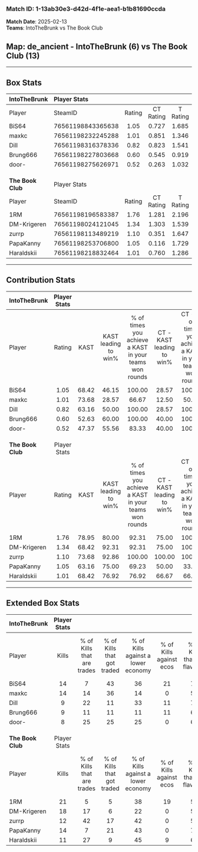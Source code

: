 ### Match ID: 1-13ab30e3-d42d-4f1e-aea1-b1b81690ccda  
**Match Date**: 2025-02-13  
**Teams**: IntoTheBrunk vs The Book Club  

## **Map**: de_ancient - IntoTheBrunk (6) vs The Book Club (13)  
---  

## Box Stats  

| **IntoTheBrunk**  | Player Stats      |        |           |          |       |       |       |         |        |      |     |
| :- | :- | :-: | :-: | :-: | :-: | :-: | :-: | :-: | :-: | :-: | :-: |
| Player            | SteamID           | Rating | CT Rating | T Rating | KAST  |  ADR  | Kills | Assists | Deaths | K/D  | HS% |
| BiS64             | 76561198843365638 |  1.05  |   0.727   |  1.685   | 68.42 | 86.5  |  14   |    5    |   16   | 0.88 | 42  |
| maxkc             | 76561198232245288 |  1.01  |   0.851   |  1.346   | 73.68 | 66.4  |  14   |    1    |   16   | 0.88 | 42  |
| Dill              | 76561198316378336 |  0.82  |   0.823   |  1.541   | 63.16 | 83.7  |   9   |    3    |   14   | 0.64 | 44  |
| Brung666          | 76561198227803668 |  0.60  |   0.545   |  0.919   | 52.63 | 55.2  |   9   |    3    |   16   | 0.56 | 55  |
| door-             | 76561198275626971 |  0.52  |   0.263   |  1.032   | 47.37 | 54.1  |   8   |    4    |   16   | 0.50 | 50  |
|                   |                   |        |           |          |       |       |       |         |        |      |     |
|                   |                   |        |           |          |       |       |       |         |        |      |     |
|                   |                   |        |           |          |       |       |       |         |        |      |     |
| **The Book Club** | Player Stats      |        |           |          |       |       |       |         |        |      |     |
| Player            | SteamID           | Rating | CT Rating | T Rating | KAST  |  ADR  | Kills | Assists | Deaths | K/D  | HS% |
| 1RM               | 76561198196583387 |  1.76  |   1.281   |  2.196   | 78.95 | 129.5 |  21   |    6    |   10   | 2.10 | 52  |
| DM-Krigeren       | 76561198024121045 |  1.34  |   1.303   |  1.539   | 68.42 | 87.8  |  18   |    3    |   12   | 1.50 | 61  |
| zurrp             | 76561198113489219 |  1.10  |   0.351   |  1.647   | 73.68 | 71.3  |  12   |    6    |   11   | 1.09 | 50  |
| PapaKanny         | 76561198253706800 |  1.05  |   0.116   |  1.729   | 63.16 | 66.1  |  14   |    3    |   12   | 1.17 | 21  |
| Haraldskii        | 76561198218832464 |  1.01  |   0.760   |  1.286   | 68.42 | 73.3  |  11   |    4    |   11   | 1.00 | 54  |
---  

## Contribution Stats  

| **IntoTheBrunk**  | Player Stats |       |                      |                                                        |                           |                                                             |                          |                                                            |
| :- | :-: | :-: | :-: | :-: | :-: | :-: | :-: | :-: |
| Player            |    Rating    | KAST  | KAST leading to win% | % of times you achieve a KAST in your teams won rounds | CT - KAST leading to win% | CT - % of times you achieve a KAST in your teams won rounds | T - KAST leading to win% | T - % of times you achieve a KAST in your teams won rounds |
| BiS64             |     1.05     | 68.42 |        46.15         |                         100.00                         |           28.57           |                           100.00                            |          66.67           |                           100.00                           |
| maxkc             |     1.01     | 73.68 |        28.57         |                         66.67                          |           12.50           |                            50.00                            |          50.00           |                           75.00                            |
| Dill              |     0.82     | 63.16 |        50.00         |                         100.00                         |           28.57           |                           100.00                            |          80.00           |                           100.00                           |
| Brung666          |     0.60     | 52.63 |        60.00         |                         100.00                         |           40.00           |                           100.00                            |          80.00           |                           100.00                           |
| door-             |     0.52     | 47.37 |        55.56         |                         83.33                          |           40.00           |                           100.00                            |          75.00           |                           75.00                            |
|                   |              |       |                      |                                                        |                           |                                                             |                          |                                                            |
|                   |              |       |                      |                                                        |                           |                                                             |                          |                                                            |
|                   |              |       |                      |                                                        |                           |                                                             |                          |                                                            |
| **The Book Club** | Player Stats |       |                      |                                                        |                           |                                                             |                          |                                                            |
| Player            |    Rating    | KAST  | KAST leading to win% | % of times you achieve a KAST in your teams won rounds | CT - KAST leading to win% | CT - % of times you achieve a KAST in your teams won rounds | T - KAST leading to win% | T - % of times you achieve a KAST in your teams won rounds |
| 1RM               |     1.76     | 78.95 |        80.00         |                         92.31                          |           75.00           |                           100.00                            |          81.82           |                           90.00                            |
| DM-Krigeren       |     1.34     | 68.42 |        92.31         |                         92.31                          |           75.00           |                           100.00                            |          100.00          |                           90.00                            |
| zurrp             |     1.10     | 73.68 |        92.86         |                         100.00                         |          100.00           |                           100.00                            |          90.91           |                           100.00                           |
| PapaKanny         |     1.05     | 63.16 |        75.00         |                         69.23                          |           50.00           |                            33.33                            |          80.00           |                           80.00                            |
| Haraldskii        |     1.01     | 68.42 |        76.92         |                         76.92                          |           66.67           |                            66.67                            |          80.00           |                           80.00                            |
---  

## Extended Box Stats  

| **IntoTheBrunk**  | Player Stats |                            |                            |                                    |                         |                              |                                 |        |                             |                                     |                          |                               |                            |
| :- | :-: | :-: | :-: | :-: | :-: | :-: | :-: | :-: | :-: | :-: | :-: | :-: | :-: |
| Player            |    Kills     | % of Kills that are trades | % of Kills that got traded | % of Kills against a lower economy | % of Kills against ecos | % of Kills that are flawless | % of Kills that are close duels | Deaths | % of Deaths that get traded | % of Deaths against a lower economy | % of Deaths against ecos | % of Deaths that are flawless | % of Deaths that are close |
| BiS64             |      14      |             7              |             43             |                 36                 |           21            |              79              |                7                |   16   |              6              |                 13                  |            0             |              63               |             19             |
| maxkc             |      14      |             14             |             36             |                 14                 |            0            |              57              |                0                |   16   |              6              |                  6                  |            0             |              63               |             0              |
| Dill              |      9       |             22             |             11             |                 33                 |           11            |              78              |                0                |   14   |             14              |                  7                  |            0             |              57               |             21             |
| Brung666          |      9       |             11             |             11             |                 11                 |           11            |              67              |               11                |   16   |             19              |                 13                  |            0             |              69               |             0              |
| door-             |      8       |             25             |             25             |                 25                 |            0            |              63              |               13                |   16   |              6              |                  6                  |            0             |              56               |             0              |
|                   |              |                            |                            |                                    |                         |                              |                                 |        |                             |                                     |                          |                               |                            |
|                   |              |                            |                            |                                    |                         |                              |                                 |        |                             |                                     |                          |                               |                            |
|                   |              |                            |                            |                                    |                         |                              |                                 |        |                             |                                     |                          |                               |                            |
| **The Book Club** | Player Stats |                            |                            |                                    |                         |                              |                                 |        |                             |                                     |                          |                               |                            |
| Player            |    Kills     | % of Kills that are trades | % of Kills that got traded | % of Kills against a lower economy | % of Kills against ecos | % of Kills that are flawless | % of Kills that are close duels | Deaths | % of Deaths that get traded | % of Deaths against a lower economy | % of Deaths against ecos | % of Deaths that are flawless | % of Deaths that are close |
| 1RM               |      21      |             5              |             5              |                 38                 |           19            |              57              |                5                |   10   |             30              |                 10                  |            0             |              60               |             10             |
| DM-Krigeren       |      18      |             17             |             6              |                 22                 |            0            |              56              |                6                |   12   |             33              |                 25                  |            0             |              58               |             0              |
| zurrp             |      12      |             42             |             17             |                 42                 |            0            |              58              |                0                |   11   |             18              |                 27                  |            0             |              64               |             0              |
| PapaKanny         |      14      |             7              |             21             |                 43                 |            0            |              71              |               21                |   12   |             25              |                 17                  |            0             |              83               |             0              |
| Haraldskii        |      11      |             27             |             9              |                 45                 |            9            |              64              |                9                |   11   |             27              |                 18                  |            0             |              45               |             18             |
